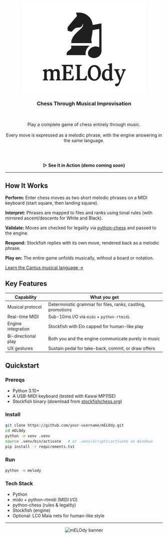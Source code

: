 <p align="center">
  <img src="docs/assets/melody_logo2.png" alt="mELOdy logo" width="400"/>
</p>

<h3 align="center"> Chess Through Musical Improvisation</h3><br/>

<p align="center">
  Play a complete game of chess entirely through music.<br/><br/>
  Every move is expressed as a melodic phrase, with the engine answering in the same language.
</p>
<br/><br/>

<p align="center"><b>▷ See It in Action (demo coming soon)</b></p>

---

## How It Works

**Perform:** Enter chess moves as two short melodic phrases on a MIDI keyboard (start square, then landing square).  

**Interpret:** Phrases are mapped to files and ranks using tonal rules (with mirrored ascent/descents for White and 
Black).  

**Validate:** Moves are checked for legality via <a href="https://python-chess.readthedocs.io/">python-chess</a> and 
passed to the engine.  

**Respond:** Stockfish replies with its own move, rendered back as a melodic phrase.  

**Play on:** The entire game unfolds musically, without a board or notation.

[Learn the Cantus musical language →](docs/cantus_language.md)


## Key Features

| Capability | What you get |
|------------|--------------|
| Musical protocol | Deterministic grammar for files, ranks, castling, promotions |
| Real-time MIDI | Sub-10ms I/O via `mido` + `python-rtmidi` |
| Engine integration | Stockfish with Elo capped for human-like play |
| Bi-directional play | Both you and the engine communicate purely in music |
| UX gestures | Sustain pedal for take-back, commit, or draw offers |


## Quickstart

### Prereqs
- Python 3.10+  
- A USB-MIDI keyboard (tested with Kawai MP11SE)  
- Stockfish binary (download from [stockfishchess.org](https://stockfishchess.org/download/))  

### Install
```bash
git clone https://github.com/your-username/mELOdy.git
cd mELOdy
python -m venv .venv
source .venv/bin/activate   # or .venv\Scripts\activate on Windows
pip install -r requirements.txt
```

### Run

```bash
python -m melody
```

### Tech Stack

- Python
- mido + python-rtmidi (MIDI I/O)
- python-chess (rules & legality)
- Stockfish (engine)
- Optional: LC0 Maia nets for human-like style

---

<p align="center">
  <img src="https://img.shields.io/badge/♩_♪_♫_♬_♭_♮_♯-mELOdy-black?style=for-the-badge&labelColor=%23a38115" alt="mELOdy banner"/>
</p>